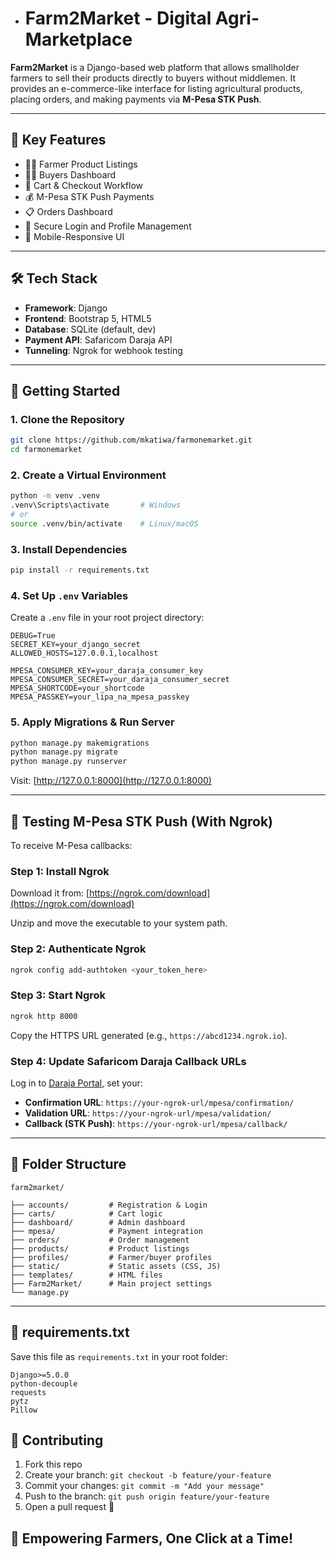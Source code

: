 
* #  Farm2Market - Digital Agri-Marketplace

**Farm2Market** is a Django-based web platform that allows smallholder farmers to sell their products directly to buyers without middlemen. It provides an e-commerce-like interface for listing agricultural products, placing orders, and making payments via **M-Pesa STK Push**.

---

## 🌟 Key Features

* 👩‍🌾 Farmer Product Listings
* 👩‍🌾 Buyers Dashboard
* 🛒 Cart & Checkout Workflow
* 💰 M-Pesa STK Push Payments
* 📋 Orders  Dashboard
* 🔐 Secure Login and Profile Management
* 📱 Mobile-Responsive UI

---

## 🛠️ Tech Stack

* **Framework**: Django 
* **Frontend**: Bootstrap 5, HTML5
* **Database**: SQLite (default, dev)
* **Payment API**: Safaricom Daraja API
* **Tunneling**: Ngrok for webhook testing

---

## 🚀 Getting Started

### 1. Clone the Repository

```bash
git clone https://github.com/mkatiwa/farmonemarket.git
cd farmonemarket
```

### 2. Create a Virtual Environment

```bash
python -m venv .venv
.venv\Scripts\activate       # Windows
# or
source .venv/bin/activate    # Linux/macOS
```

### 3. Install Dependencies

```bash
pip install -r requirements.txt
```

### 4. Set Up `.env` Variables

Create a `.env` file in your root project directory:

```
DEBUG=True
SECRET_KEY=your_django_secret
ALLOWED_HOSTS=127.0.0.1,localhost

MPESA_CONSUMER_KEY=your_daraja_consumer_key
MPESA_CONSUMER_SECRET=your_daraja_consumer_secret
MPESA_SHORTCODE=your_shortcode
MPESA_PASSKEY=your_lipa_na_mpesa_passkey
```

### 5. Apply Migrations & Run Server

```bash
python manage.py makemigrations
python manage.py migrate
python manage.py runserver
```

Visit: [http://127.0.0.1:8000](http://127.0.0.1:8000)

---

## 📲 Testing M-Pesa STK Push (With Ngrok)

To receive M-Pesa callbacks:

### Step 1: Install Ngrok

Download it from: [https://ngrok.com/download](https://ngrok.com/download)

Unzip and move the executable to your system path.

### Step 2: Authenticate Ngrok

```bash
ngrok config add-authtoken <your_token_here>
```

### Step 3: Start Ngrok

```bash
ngrok http 8000
```

Copy the HTTPS URL generated (e.g., `https://abcd1234.ngrok.io`).

### Step 4: Update Safaricom Daraja Callback URLs

Log in to [Daraja Portal](https://developer.safaricom.co.ke), set your:

* **Confirmation URL**: `https://your-ngrok-url/mpesa/confirmation/`
* **Validation URL**: `https://your-ngrok-url/mpesa/validation/`
* **Callback (STK Push)**: `https://your-ngrok-url/mpesa/callback/`

---

## 📂 Folder Structure

```
farm2market/
️️️
├── accounts/         # Registration & Login
├── carts/            # Cart logic
├── dashboard/        # Admin dashboard
├── mpesa/            # Payment integration
├── orders/           # Order management
├── products/         # Product listings
├── profiles/         # Farmer/buyer profiles
├── static/           # Static assets (CSS, JS)
├── templates/        # HTML files
├── Farm2Market/      # Main project settings
└── manage.py
```

---

## 📅 requirements.txt

Save this file as `requirements.txt` in your root folder:

```
Django>=5.0.0
python-decouple
requests
pytz
Pillow
```


## 🤝 Contributing

1. Fork this repo
2. Create your branch: `git checkout -b feature/your-feature`
3. Commit your changes: `git commit -m "Add your message"`
4. Push to the branch: `git push origin feature/your-feature`
5. Open a pull request 🎉



## 💖 Empowering Farmers, One Click at a Time!
 
